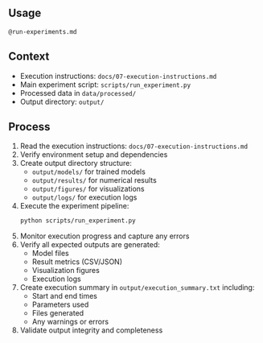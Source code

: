 ## Usage

`@run-experiments.md`

## Context

- Execution instructions: `docs/07-execution-instructions.md`
- Main experiment script: `scripts/run_experiment.py`
- Processed data in `data/processed/`
- Output directory: `output/`

## Process

1. Read the execution instructions: `docs/07-execution-instructions.md`
2. Verify environment setup and dependencies
3. Create output directory structure:
   - `output/models/` for trained models
   - `output/results/` for numerical results
   - `output/figures/` for visualizations
   - `output/logs/` for execution logs
4. Execute the experiment pipeline:
   ```bash
   python scripts/run_experiment.py
   ```
5. Monitor execution progress and capture any errors
6. Verify all expected outputs are generated:
   - Model files
   - Result metrics (CSV/JSON)
   - Visualization figures
   - Execution logs
7. Create execution summary in `output/execution_summary.txt` including:
   - Start and end times
   - Parameters used
   - Files generated
   - Any warnings or errors
8. Validate output integrity and completeness